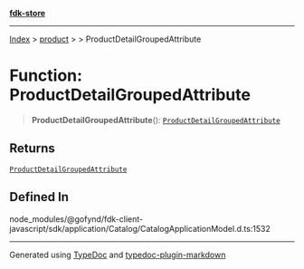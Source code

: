[**fdk-store**](../../../README.md)
***

[Index](../../../API.md) > [product](../../README.md) > [<internal>](../README.md) > ProductDetailGroupedAttribute

# Function: ProductDetailGroupedAttribute

> **ProductDetailGroupedAttribute**(): [`ProductDetailGroupedAttribute`](../type-aliases/type-alias.ProductDetailGroupedAttribute.md)

## Returns

[`ProductDetailGroupedAttribute`](../type-aliases/type-alias.ProductDetailGroupedAttribute.md)

## Defined In

node\_modules/@gofynd/fdk-client-javascript/sdk/application/Catalog/CatalogApplicationModel.d.ts:1532

***
Generated using [TypeDoc](https://typedoc.org/) and [typedoc-plugin-markdown](https://www.npmjs.com/package/typedoc-plugin-markdown)
